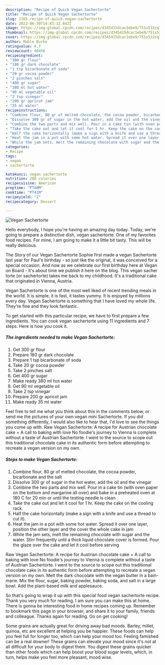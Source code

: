 ```yaml
---
description: "Recipe of Quick Vegan Sachertorte"
title: "Recipe of Quick Vegan Sachertorte"
slug: 2165-recipe-of-quick-vegan-sachertorte
date: 2022-06-30T14:43:13.642Z
image: https://img-global.cpcdn.com/recipes/d345415dcac1ebe9/751x532cq70/vegan-sachertorte-recipe-main-photo.jpg
thumbnail: https://img-global.cpcdn.com/recipes/d345415dcac1ebe9/751x532cq70/vegan-sachertorte-recipe-main-photo.jpg
cover: https://img-global.cpcdn.com/recipes/d345415dcac1ebe9/751x532cq70/vegan-sachertorte-recipe-main-photo.jpg
author: Mable Burke
ratingvalue: 4.7
reviewcount: 40456
recipeingredient:
- "300 gr flour"
- "180 gr dark chocolate"
- "1 tsp bicarbonate of soda"
- "20 gr cocoa powder"
- "2 pinches salt"
- "400 gr sugar"
- "380 ml hot water"
- "90 ml vegetable oil"
- "2 tsp vinegar"
- "200 gr apricot jam"
- "35 ml water"
recipeinstructions:
- "Combine flour, 80 gr of melted chocolate, the cocoa powder, bicarbonate and the salt"
- "Dissolve 300 gr of sugar in the hot water, add the oil and the vinegar"
- "Combine the two parts and mix well. Pour in a cake tin (with oven paper on the bottom and margarine all over) and bake in a preheated oven at 180 C for 20 min or until the testing needle is clean"
- "Take the cake out and let it cool for 1 hr. Keep the cake on the cooling rack."
- "Half the cake horizontally (make a sign with a knife and use a thread to cut it)."
- "Heat the jam in a pot with some hot water. Spread it over one layer, position the other layer and the cover the whole cake in jam"
- "While the jam sets, melt the remaining chocolate with sugar and the water. Stirr frequently until a thick liquid chocolate cover is formed. Pour the glaze over the cake and let it cool before serving"
categories:
- Recipe
tags:
- vegan
- sachertorte

katakunci: vegan sachertorte 
nutrition: 288 calories
recipecuisine: American
preptime: "PT40M"
cooktime: "PT41M"
recipeyield: "2"
recipecategory: Dessert

---
```



![Vegan Sachertorte](https://img-global.cpcdn.com/recipes/d345415dcac1ebe9/751x532cq70/vegan-sachertorte-recipe-main-photo.jpg)

Hello everybody, I hope you're having an amazing day today. Today, we're going to prepare a distinctive dish, vegan sachertorte. One of my favorites food recipes. For mine, I am going to make it a little bit tasty. This will be really delicious.

The Story of our Vegan Sachertorte Sophie first made a vegan Sachertorte last year for Paul&#39;s birthday - so just like the original, it was conceived for a special occasion. And now as we celebrate our first birthday here at Vegan on Board - it&#39;s about time we publish it here on the blog. This vegan sacher torte (or sachertorte) takes me back to my childhood. It&#39;s a traditional cake that originated in Vienna, Austria.

Vegan Sachertorte is one of the most well liked of recent trending meals in the world. It is simple, it is fast, it tastes yummy. It is enjoyed by millions every day. Vegan Sachertorte is something that I have loved my whole life. They're fine and they look fantastic.


To get started with this particular recipe, we have to first prepare a few ingredients. You can cook vegan sachertorte using 11 ingredients and 7 steps. Here is how you cook it.

<!--inarticleads1-->

##### The ingredients needed to make Vegan Sachertorte:

1. Get 300 gr flour
1. Prepare 180 gr dark chocolate
1. Prepare 1 tsp bicarbonate of soda
1. Take 20 gr cocoa powder
1. Take 2 pinches salt
1. Get 400 gr sugar
1. Make ready 380 ml hot water
1. Get 90 ml vegetable oil
1. Take 2 tsp vinegar
1. Prepare 200 gr apricot jam
1. Make ready 35 ml water


Feel free to tell me what you think about this in the comments below, or send me the pictures of your own vegan mini Sachertorte. If you did something differently, I would also like to hear that, I&#39;d love to see the things you come up with. Raw Vegan Sachertorte: A recipe for Austrian chocolate cake + A call to baking with love No foodie&#39;s journey to Vienna is complete without a taste of Austrian Sachertorte. I went to the source to scope out this traditional chocolate cake in its authentic form before attempting to recreate a vegan version on my own. 

<!--inarticleads2-->

##### Steps to make Vegan Sachertorte:

1. Combine flour, 80 gr of melted chocolate, the cocoa powder, bicarbonate and the salt
1. Dissolve 300 gr of sugar in the hot water, add the oil and the vinegar
1. Combine the two parts and mix well. Pour in a cake tin (with oven paper on the bottom and margarine all over) and bake in a preheated oven at 180 C for 20 min or until the testing needle is clean
1. Take the cake out and let it cool for 1 hr. Keep the cake on the cooling rack.
1. Half the cake horizontally (make a sign with a knife and use a thread to cut it).
1. Heat the jam in a pot with some hot water. Spread it over one layer, position the other layer and the cover the whole cake in jam
1. While the jam sets, melt the remaining chocolate with sugar and the water. Stirr frequently until a thick liquid chocolate cover is formed. Pour the glaze over the cake and let it cool before serving


Raw Vegan Sachertorte: A recipe for Austrian chocolate cake + A call to baking with love No foodie&#39;s journey to Vienna is complete without a taste of Austrian Sachertorte. I went to the source to scope out this traditional chocolate cake in its authentic form before attempting to recreate a vegan version on my own. Melt the dark chocolate with the vegan butter in a bain-marie. Mix the flour, sugar, baking powder, baking soda, and salt in a large bowl. Add the plant-based milk and applesauce. 

So that's going to wrap it up with this special food vegan sachertorte recipe. Thank you very much for reading. I am sure you can make this at home. There is gonna be interesting food in home recipes coming up. Remember to bookmark this page in your browser, and share it to your family, friends and colleague. Thanks again for reading. Go on get cooking!

Some grains are actually great for driving away bad moods. Barley, millet, quinoa, etc are excellent at helping you be happier. These foods can help you feel full for longer too, which can help your mood too. Feeling famished can be a real downer! These grains can elevate your mood since it's not at all difficult for your body to digest them. You digest these grains quicker than other foods which can help boost your blood sugar levels, which, in turn, helps make you feel more pleasant, mood wise.
